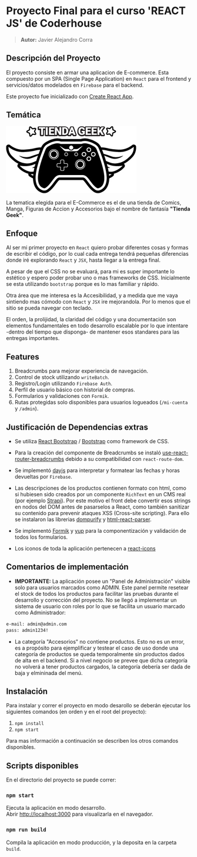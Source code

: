 # Proyecto Final para el curso 'REACT JS' de Coderhouse

> **Autor:** Javier Alejandro Corra

## Descripción del Proyecto

El proyecto consiste en armar una aplicacion de E-commerce.
Esta compuesto por un SPA (Single Page Application) en `React` para el frontend y servicios/datos modelados en `Firebase` para el backend.

Este proyecto fue inicializado con [Create React App](https://github.com/facebook/create-react-app).

## Temática

![Tienda Geek](src/assets/images/logo-tienda-geek.jpg)

La tematica elegida para el E-Commerce es el de una tienda de Comics, Manga, Figuras de Accion y Accesorios bajo el nombre de fantasía **"Tienda Geek"**.

## Enfoque

Al ser mi primer proyecto en `React` quiero probar diferentes cosas y formas de escribir el código, por lo cual cada entrega tendrá pequeñas diferencias donde iré explorando `React` y `JSX`, hasta llegar a la entrega final.

A pesar de que el CSS no se evaluará, para mi es super importante lo estético y espero poder probar uno o mas frameworks de CSS. Inicialmente se esta utilizando `bootstrap` porque es lo mas familiar y rápido.

Otra área que me interesa es la Accesibilidad, y a medida que me vaya sintiendo mas cómodo con `React` y `JSX` ire mejorandola. Por lo menos que el sitio se pueda navegar con teclado.

El orden, la prolijidad, la claridad del código y una documentación son elementos fundamentales en todo desarrollo escalable por lo que intentare -dentro del tiempo que disponga- de mantener esos standares para las entregas importantes.

## Features

1. Breadcrumbs para mejorar experiencia de navegación.
2. Control de stock utilizando `writeBatch`.
3. Registro/Login utilizando `Firebase Auth`.
4. Perfil de usuario básico con historial de compras.
5. Formularios y validaciones con `Formik`.
6. Rutas protegidas solo disponibles para usuarios logueados (`/mi-cuenta` y `/admin`).

## Justificación de Dependencias extras

* Se utiliza [React Bootstrap](https://react-bootstrap.github.io/) / [Bootstrap](https://getbootstrap.com/) como framework de CSS.

* Para la creación del componente de Breadcrumbs se instaló [use-react-router-breadcrumbs](https://github.com/icd2k3/use-react-router-breadcrumbs) debido a su compatibilidad con `react-route-dom`.

* Se implementó [dayjs](https://day.js.org/) para interpretar y formatear las fechas y horas devueltas por `Firebase`.

* Las descripciones de los productos contienen formato con html, como si hubiesen sido creados por un componente `RichText` en un CMS real (por ejemplo [Strapi](https://strapi.io/)). Por este motivo el front debe convertir esos strings en nodos del DOM antes de pasarselos a React, como también sanitizar su contenido para prevenir ataques XSS (Cross-site scripting). Para ello se instalaron las librerias [dompurify](https://www.npmjs.com/package/dompurify) y [html-react-parser](https://www.npmjs.com/package/html-react-parser).

* Se implementó [Formik](https://formik.org/) y [yup](https://github.com/jquense/yup) para la componentización y validación de todos los formularios.

* Los iconos de toda la aplicación pertenecen a [react-icons](https://react-icons.github.io/react-icons/)

## Comentarios de implementación

* __IMPORTANTE:__ La aplicación posee un "Panel de Administración" visible solo para usuarios marcados como ADMIN.
Este panel permite resetear el stock de todos los productos para facilitar las pruebas durante el desarrollo y corrección del proyecto. No se llegó a implementar un sistema de usuario con roles por lo que se facilita un usuario marcado como Administrador:
```txt
e-mail: admin@admin.com
pass: admin1234!
```

* La categoría "Accesorios" no contiene productos. Esto no es un error, es a propósito para ejemplificar y testear el caso de uso donde una categoría de productos se queda temporalmente sin productos dados de alta en el backend. Si a nivel negocio se prevee que dicha categoría no volverá a tener productos cargados, la categoría debería ser dada de baja y elmininada del menú.



## Instalación

Para instalar y correr el proyecto en modo desarollo se deberán ejecutar los siguientes comandos (en orden y en el root del proyecto):

1. `npm install`
2. `npm start`

Para mas información a continuación se describen los otros comandos disponibles.

## Scripts disponibles

En el directorio del proyecto se puede correr:

### `npm start`

Ejecuta la aplicación en modo desarrollo.\
Abrir [http://localhost:3000](http://localhost:3000) para visualizarla en el navegador.


### `npm run build`

Compila la aplicación en modo producción, y la deposita en la carpeta `build`.
